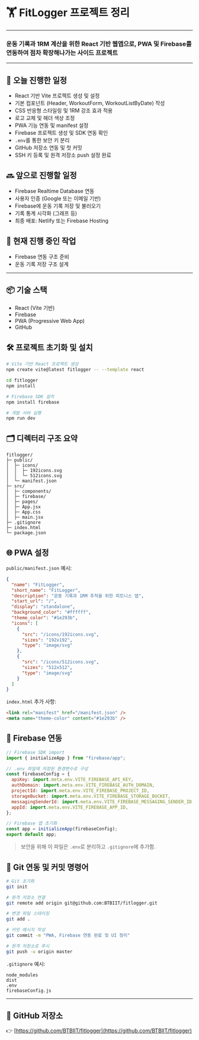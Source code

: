 # 🏋️ FitLogger 프로젝트 정리
<hr/>

### 운동 기록과 1RM 계산을 위한 React 기반 웹앱으로, PWA 및 Firebase를 연동하여 점차 확장해나가는 사이드 프로젝트

<hr/>

## 📆 오늘 진행한 일정

- React 기반 Vite 프로젝트 생성 및 설정
- 기본 컴포넌트 (Header, WorkoutForm, WorkoutListByDate) 작성
- CSS 반응형 스타일링 및 1RM 강조 효과 적용
- 로고 교체 및 헤더 색상 조정
- PWA 기능 연동 및 manifest 설정
- Firebase 프로젝트 생성 및 SDK 연동 확인
- `.env`를 통한 보안 키 분리
- GitHub 저장소 연동 및 첫 커밋
- SSH 키 등록 및 원격 저장소 push 설정 완료

## 🔜 앞으로 진행할 일정

- Firebase Realtime Database 연동
- 사용자 인증 (Google 또는 이메일 기반)
- Firebase에 운동 기록 저장 및 불러오기
- 기록 통계 시각화 (그래프 등)
- 최종 배포: Netlify 또는 Firebase Hosting

## 🔄 현재 진행 중인 작업

- Firebase 연동 구조 준비
- 운동 기록 저장 구조 설계

---

## 📦 기술 스택

- React (Vite 기반)
- Firebase
- PWA (Progressive Web App)
- GitHub

## 🛠️ 프로젝트 초기화 및 설치

```bash
# Vite 기반 React 프로젝트 생성
npm create vite@latest fitlogger -- --template react

cd fitlogger
npm install

# Firebase SDK 설치
npm install firebase

# 개발 서버 실행
npm run dev
```

## 🗂 디렉터리 구조 요약

```
fitlogger/
├─ public/
│  ├─ icons/
│  │  ├─ 192icons.svg
│  │  └─ 512icons.svg
│  └─ manifest.json
├─ src/
│  ├─ components/
│  ├─ firebase/
│  ├─ pages/
│  ├─ App.jsx
│  ├─ App.css
│  ├─ main.jsx
├─ .gitignore
├─ index.html
└─ package.json
```

## 🌐 PWA 설정

`public/manifest.json` 예시:

```json
{
  "name": "FitLogger",
  "short_name": "FitLogger",
  "description": "운동 기록과 1RM 추적을 위한 피트니스 앱",
  "start_url": "/",
  "display": "standalone",
  "background_color": "#ffffff",
  "theme_color": "#1e293b",
  "icons": [
    {
      "src": "/icons/192icons.svg",
      "sizes": "192x192",
      "type": "image/svg"
    },
    {
      "src": "/icons/512icons.svg",
      "sizes": "512x512",
      "type": "image/svg"
    }
  ]
}
```

`index.html` 추가 사항:

```html
<link rel="manifest" href="/manifest.json" />
<meta name="theme-color" content="#1e293b" />
```

## 🔐 Firebase 연동

```js
// Firebase SDK import
import { initializeApp } from "firebase/app";

// .env 파일에 저장된 환경변수로 구성
const firebaseConfig = {
  apiKey: import.meta.env.VITE_FIREBASE_API_KEY,
  authDomain: import.meta.env.VITE_FIREBASE_AUTH_DOMAIN,
  projectId: import.meta.env.VITE_FIREBASE_PROJECT_ID,
  storageBucket: import.meta.env.VITE_FIREBASE_STORAGE_BUCKET,
  messagingSenderId: import.meta.env.VITE_FIREBASE_MESSAGING_SENDER_ID,
  appId: import.meta.env.VITE_FIREBASE_APP_ID,
};

// Firebase 앱 초기화
const app = initializeApp(firebaseConfig);
export default app;
```

> 보안을 위해 이 파일은 `.env`로 분리하고 `.gitignore`에 추가함.

## 🔧 Git 연동 및 커밋 명령어

```bash
# Git 초기화
git init

# 원격 저장소 연결
git remote add origin git@github.com:BTBIIT/fitlogger.git

# 변경 파일 스테이징
git add .

# 커밋 메시지 작성
git commit -m "PWA, Firebase 연동 완료 및 UI 정리"

# 원격 저장소로 푸시
git push -u origin master
```

`.gitignore` 예시:

```
node_modules
dist
.env
firebaseConfig.js
```

---

## 📎 GitHub 저장소

👉 [https://github.com/BTBIIT/fitlogger](https://github.com/BTBIIT/fitlogger)
